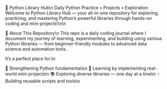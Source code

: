 🐍 Python Library Hub\n
Daily Python Practice • Projects • Exploration
Welcome to Python Library Hub — your all-in-one repository for exploring, practicing, and mastering Python’s powerful libraries through hands-on coding and mini-projects!\n\n

🚀 About This Repository\n
This repo is a daily coding journal where I document my journey of learning, experimenting, and building using various Python libraries — from beginner-friendly modules to advanced data science and automation tools.

It’s a perfect place for:\n

🧠 Strengthening Python fundamentals\n
🧩 Learning by implementing real-world mini-projects\n
📚 Exploring diverse libraries — one day at a time\n
💡 Building reusable scripts and tools\n
